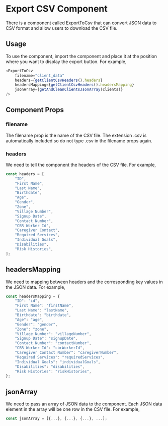 # Export CSV Component

There is a component called ExportToCsv that can convert JSON data to CSV format and allow users to download the CSV file.

## Usage

To use the component, import the component and place it at the position where you want to display the export button. For example,

```js
<ExportToCsv 
    filename="client_data"
    headers={getClientCsvHeaders().headers}
    headersMapping={getClientCsvHeaders().headersMapping}
    jsonArray={getAndCleanClientsJsonArray(clients)}
/>
```

## Component Props

### filename

The filename prop is the name of the CSV file. The extension .csv is automatically included so do not type .csv in the filename props again.

### headers

We need to tell the component the headers of the CSV file. For example,

```js
const headers = [
    "ID",
    "First Name",
    "Last Name",
    "Birthdate",
    "Age",
    "Gender",
    "Zone",
    "Village Number",
    "Signup Date",
    "Contact Number",
    "CBR Worker Id",
    "Caregiver Contact",
    "Required Services",
    "Individual Goals",
    "Disabilities",
    "Risk Histories",
];
```

## headersMapping

We need to mapping between headers and the corresponding key values in the JSON data. For example,

```js
const headersMapping = {
    "ID": "id",
    "First Name": "firstName",
    "Last Name": "lastName",
    "Birthdate": "birthdate",
    "Age": "age",
    "Gender": "gender",
    "Zone": "zone",
    "Village Number": "villageNumber",
    "Signup Date": "signupDate",
    "Contact Number": "contactNumber",
    "CBR Worker Id": "cbrWorkerId",
    "Caregiver Contact Number": "caregiverNumber",
    "Required Services": "requiredServices",
    "Individual Goals": "individualGoals",
    "Disabilities": "disabilities",
    "Risk Histories": "riskHistories",
};
```

## jsonArray

We need to pass an array of JSON data to the component. Each JSON data element in the array will be one row in the CSV file. For example,

```js
const jsonArray = [{...}, {...}, {...}, ...];
```

